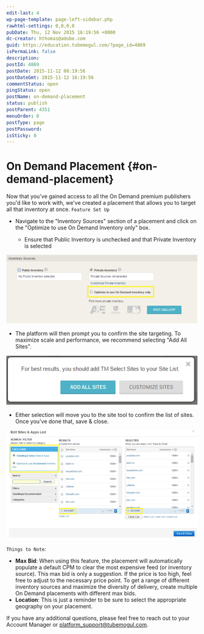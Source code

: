 ```yaml
---
edit-last: 4
wp-page-template: page-left-sidebar.php
rawhtml-settings: 0,0,0,0
pubDate: Thu, 12 Nov 2015 16:19:56 +0000
dc-creator: hthomas@adobe.com
guid: https://education.tubemogul.com/?page_id=4869
isPermaLink: false
description: 
postId: 4869
postDate: 2015-11-12 08:19:56
postDateGmt: 2015-11-12 16:19:56
commentStatus: open
pingStatus: open
postName: on-demand-placement
status: publish
postParent: 4351
menuOrder: 0
postType: page
postPassword: 
isSticky: 0
---
```


# On Demand Placement {#on-demand-placement}

Now that you've gained access to all the On Demand premium publishers you'd like to work with, we've created a placement that allows you to target all that inventory at once.
`Feature Set Up`

* Navigate to the "Inventory Sources" section of a placement and click on the "Optimize to use On Demand Inventory only" box.

    * Ensure that Public Inventory is unchecked and that Private Inventory is selected

[ ![ondemand2](assets/ondemand2.png)](assets/ondemand2.png)

* The platform will then prompt you to confirm the site targeting. To maximize scale and performance, we recommend selecting "Add All Sites".

[ ![ondemand3](assets/ondemand3.png)](assets/ondemand3.png)

* Either selection will move you to the site tool to confirm the list of sites. Once you've done that, save & close.

[ ![ondemand4](assets/ondemand4.png)](assets/ondemand4.png)

 
`Things to Note`:

* **Max Bid**: When using this feature, the placement will automatically populate a default CPM to clear the most expensive feed (or inventory source). This max bid is only a suggestion. If the price is too high, feel free to adjust to the necessary price point. To get a range of different inventory sources and maximize the diversity of delivery, create multiple On Demand placements with different max bids.
* **Location**: This is just a reminder to be sure to select the appropriate geography on your placement.

 
If you have any additional questions, please feel free to reach out to your Account Manager or platform_support@tubemogul.com. 